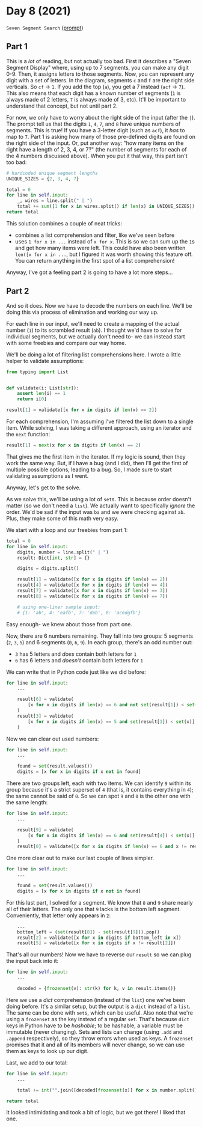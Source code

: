 # Day 8 (2021)

`Seven Segment Search` ([prompt](https://adventofcode.com/2021/day/8))

## Part 1

This is a _lot_ of reading, but not actually too bad. First it describes a "Seven Segment Display" where, using up to 7 segments, you can make any digit 0-9. Then, it assigns letters to those segments. Now, you can represent any digit with a set of letters. In the diagram, segments `c` and `f` are the right side verticals. So `cf` -> `1`. If you add the top (`a`), you get a 7 instead (`acf` -> `7`). This also means that each digit has a known number of segments (`1` is always made of 2 letters, `7` is always made of 3, etc). It'll be important to understand that concept, but not until part 2.

For now, we only have to worry about the right side of the input (after the `|`). The prompt tell us that the digits `1`, `4`, `7`, and `8` have unique numbers of segments. This is true! If you have a 3-letter digit (such as `acf`), it _has_ to map to `7`. Part 1 is asking how many of those pre-defined digits are found on the right side of the input. Or, put another way: "how many items on the right have a length of 2, 3, 4, or 7?" (the number of segments for each of the 4 numbers discussed above). When you put it that way, this part isn't too bad:

```py
# hardcoded unique segment lengths
UNIQUE_SIZES = {2, 3, 4, 7}

total = 0
for line in self.input:
    _, wires = line.split(" | ")
    total += sum([1 for x in wires.split() if len(x) in UNIQUE_SIZES])
return total
```

This solution combines a couple of neat tricks:

- combines a list comprehension and filter, like we've seen before
- uses `1 for x in ...` instead of `x for x`. This is so we can sum up the `1`s and get how many items were left. This could have also been written `len([x for x in ...`, but I figured it was worth showing this feature off. You can return anything in the first spot of a list comprehension!

Anyway, I've got a feeling part 2 is going to have a lot more steps...

## Part 2

And so it does. Now we have to decode the numbers on each line. We'll be doing this via process of elimination and working our way up.

For each line in our input, we'll need to create a mapping of the actual number (`1`) to its scrambled result (`ab`). I thought we'd have to solve for individual segments, but we actually don't need to- we can instead start with some freebies and compare our way home.

We'll be doing a lot of filtering list comprehensions here. I wrote a little helper to validate assumptions:

```py
from typing import List


def validate(i: List[str]):
    assert len(i) == 1
    return i[0]

result[1] = validate([x for x in digits if len(x) == 2])
```

For each comprehension, I'm assuming I've filtered the list down to a single item. While solving, I was taking a different approach, using an iterator and the `next` function:

```py
result[1] = next(x for x in digits if len(x) == 2)
```

That gives me the first item in the iterator. If my logic is sound, then they work the same way. But, if I have a bug (and I did), then I'll get the first of multiple possible options, leading to a bug. So, I made sure to start validating assumptions as I went.

Anyway, let's get to the solve.

As we solve this, we'll be using a lot of `set`s. This is because order doesn't matter (so we don't need a `list`). We actually want to specifically _ignore_ the order. We'd be sad if the input was `ba` and we were checking against `ab`. Plus, they make some of this math very easy.

We start with a loop and our freebies from part 1:

```py
total = 0
for line in self.input:
    digits, number = line.split(" | ")
    result: Dict[int, str] = {}

    digits = digits.split()

    result[1] = validate([x for x in digits if len(x) == 2])
    result[4] = validate([x for x in digits if len(x) == 4])
    result[7] = validate([x for x in digits if len(x) == 3])
    result[8] = validate([x for x in digits if len(x) == 7])

    # using one-liner sample input:
    # {1: 'ab', 4: 'eafb', 7: 'dab', 8: 'acedgfb'}
```

Easy enough- we knew about those from part one.

Now, there are 6 numbers remaining. They fall into two groups: 5 segments (`2`, `3`, `5`) and 6 segments (`0`, `6`, `9`). In each group, there's an odd number out:

- `3` has 5 letters and _does_ contain both letters for `1`
- `6` has 6 letters and _doesn't_ contain both letters for `1`

We can write that in Python code just like we did before:

```py
for line in self.input:
    ...

    result[6] = validate(
        [x for x in digits if len(x) == 6 and not set(result[1]) < set(x)]
    )
    result[3] = validate(
        [x for x in digits if len(x) == 5 and set(result[1]) < set(x)]
    )
```

Now we can clear out used numbers:

```py
for line in self.input:
    ...

    found = set(result.values())
    digits = [x for x in digits if x not in found]
```

There are two groups left, each with two items. We can identify `9` within its group because it's a strict superset of `4` (that is, it contains everything in `4`); the same cannot be said of `0`. So we can spot `9` and `0` is the other one with the same length:

```py
for line in self.input:
    ...

    result[9] = validate(
        [x for x in digits if len(x) == 6 and set(result[4]) < set(x)]
    )
    result[0] = validate([x for x in digits if len(x) == 6 and x != result[9]])
```

One more clear out to make our last couple of lines simpler.

```py
for line in self.input:
    ...

    found = set(result.values())
    digits = [x for x in digits if x not in found]
```

For this last part, I solved for a segment. We know that `8` and `9` share nearly all of their letters. The only one that `9` lacks is the bottom left segment. Conveniently, that letter only appears in `2`:

```py
    ...
    bottom_left = (set(result[8]) - set(result[9])).pop()
    result[2] = validate([x for x in digits if bottom_left in x])
    result[5] = validate([x for x in digits if x != result[2]])
```

That's all our numbers! Now we have to reverse our `result` so we can plug the input back into it:

```py
for line in self.input:
    ...

    decoded = {frozenset(v): str(k) for k, v in result.items()}
```

Here we use a _dict_ comprehension (instead of the `list`) one we've been doing before. It's a similar setup, but the output is a `dict` instead of a `list`. The same can be done with `set`s, which can be useful. Also note that we're using a `frozenset` as the key instead of a regular `set`. That's because `dict` keys in Python have to be _hashable_; to be hashable, a variable must be immutable (never changing). Sets and lists can change (using `.add` and `.append` respectively), so they throw errors when used as keys. A `frozenset` promises that it and all of its members will never change, so we can use them as keys to look up our digit.

Last, we add to our total:

```py
for line in self.input:
    ...

    total += int("".join([decoded[frozenset(x)] for x in number.split()]))

return total
```

It looked intimidating and took a bit of logic, but we got there! I liked that one.
